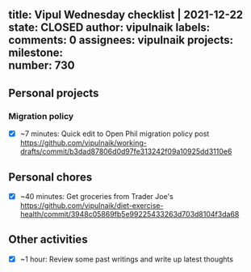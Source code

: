 title:	Vipul Wednesday checklist | 2021-12-22
state:	CLOSED
author:	vipulnaik
labels:	
comments:	0
assignees:	vipulnaik
projects:	
milestone:	
number:	730
--
## Personal projects

### Migration policy

- [x] ~7 minutes: Quick edit to Open Phil migration policy post https://github.com/vipulnaik/working-drafts/commit/b3dad87806d0d97fe313242f09a10925dd3110e6

## Personal chores

- [x] ~40 minutes: Get groceries from Trader Joe's https://github.com/vipulnaik/diet-exercise-health/commit/3948c05869fb5e99225433263d703d8104f3da68

## Other activities

- [x] ~1 hour: Review some past writings and write up latest thoughts
